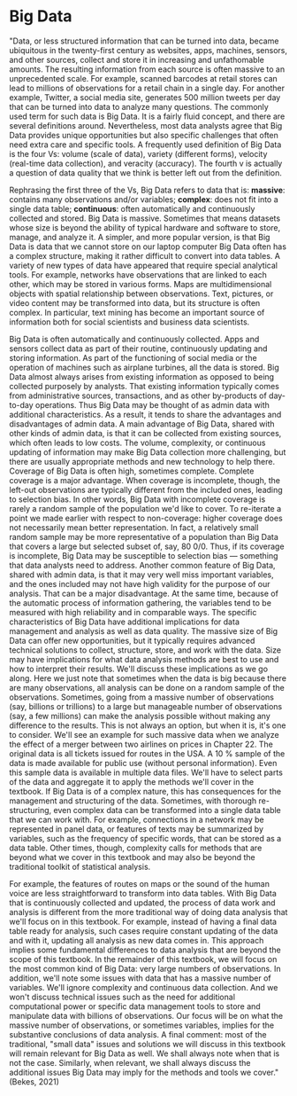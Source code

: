 # Big Data

"Data, or less structured information that can be turned into data, became ubiquitous in the twenty-first century as websites, apps, machines, sensors, and other sources, collect and store it in increasing and unfathomable amounts. The resulting information from each source is often massive to an unprecedented scale. For example, scanned barcodes at retail stores can lead to millions of observations for a retail chain in a single day. For another example, Twitter, a social media site, generates 500 million tweets per day that can be turned into data to analyze many questions. The commonly used term for such data is Big Data. It is a fairly fluid concept, and there are several definitions around. Nevertheless, most data analysts agree that Big Data provides unique opportunities but also specific challenges that often need extra care and specific tools. A frequently used definition of Big Data is the four Vs: volume (scale of data), variety (different forms), velocity (real-time data collection), and veracity (accuracy). The fourth v is actually a question of data quality that we think is better left out from the definition.&#x20;

Rephrasing the first three of the Vs, Big Data refers to data that is: **massive**: contains many observations and/or variables; **complex**: does not fit into a single data table; **continuous**: often automatically and continuously collected and stored. Big Data is massive. Sometimes that means datasets whose size is beyond the ability of typical hardware and software to store, manage, and analyze it. A simpler, and more popular version, is that Big Data is data that we cannot store on our laptop computer Big Data often has a complex structure, making it rather difficult to convert into data tables. A variety of new types of data have appeared that require special analytical tools. For example, networks have observations that are linked to each other, which may be stored in various forms. Maps are multidimensional objects with spatial relationship between observations. Text, pictures, or video content may be transformed into data, but its structure is often complex. In particular, text mining has become an important source of information both for social scientists and business data scientists.

Big Data is often automatically and continuously collected. Apps and sensors collect data as part of their routine, continuously updating and storing information. As part of the functioning of social media or the operation of machines such as airplane turbines, all the data is stored. Big Data almost always arises from existing information as opposed to being collected purposely by analysts. That existing information typically comes from administrative sources, transactions, and as other by-products of day-to-day operations. Thus Big Data may be thought of as admin data with additional characteristics. As a result, it tends to share the advantages and disadvantages of admin data. A main advantage of Big Data, shared with other kinds of admin data, is that it can be collected from existing sources, which often leads to low costs. The volume, complexity, or continuous updating of information may make Big Data collection more challenging, but there are usually appropriate methods and new technology to help there. Coverage of Big Data is often high, sometimes complete. Complete coverage is a major advantage. When coverage is incomplete, though, the left-out observations are typically different from the included ones, leading to selection bias. In other words, Big Data with incomplete coverage is rarely a random sample of the population we'd like to cover. To re-iterate a point we made earlier with respect to non-coverage: higher coverage does not necessarily mean better representation. In fact, a relatively small random sample may be more representative of a population than Big Data that covers a large but selected subset of, say, 80 0/0. Thus, if its coverage is incomplete, Big Data may be susceptible to selection bias — something that data analysts need to address. Another common feature of Big Data, shared with admin data, is that it may very well miss important variables, and the ones included may not have high validity for the purpose of our analysis. That can be a major disadvantage. At the same time, because of the automatic process of information gathering, the variables tend to be measured with high reliability and in comparable ways. The specific characteristics of Big Data have additional implications for data management and analysis as well as data quality. The massive size of Big Data can offer new opportunities, but it typically requires advanced technical solutions to collect, structure, store, and work with the data. Size may have implications for what data analysis methods are best to use and how to interpret their results. We'll discuss these implications as we go along. Here we just note that sometimes when the data is big because there are many observations, all analysis can be done on a random sample of the observations. Sometimes, going from a massive number of observations (say, billions or trillions) to a large but manageable number of observations (say, a few millions) can make the analysis possible without making any difference to the results. This is not always an option, but when it is, it's one to consider. We'll see an example for such massive data when we analyze the effect of a merger between two airlines on prices in Chapter 22. The original data is all tickets issued for routes in the USA. A 10 % sample of the data is made available for public use (without personal information). Even this sample data is available in multiple data files. We'll have to select parts of the data and aggregate it to apply the methods we'll cover in the textbook. If Big Data is of a complex nature, this has consequences for the management and structuring of the data. Sometimes, with thorough re-structuring, even complex data can be transformed into a single data table that we can work with. For example, connections in a network may be represented in panel data, or features of texts may be summarized by variables, such as the frequency of specific words, that can be stored as a data table. Other times, though, complexity calls for methods that are beyond what we cover in this textbook and may also be beyond the traditional toolkit of statistical analysis.

For example, the features of routes on maps or the sound of the human voice are less straightforward to transform into data tables. With Big Data that is continuously collected and updated, the process of data work and analysis is different from the more traditional way of doing data analysis that we'll focus on in this textbook. For example, instead of having a final data table ready for analysis, such cases require constant updating of the data and with it, updating all analysis as new data comes in. This approach implies some fundamental differences to data analysis that are beyond the scope of this textbook. In the remainder of this textbook, we will focus on the most common kind of Big Data: very large numbers of observations. In addition, we'll note some issues with data that has a massive number of variables. We'll ignore complexity and continuous data collection. And we won't discuss technical issues such as the need for additional computational power or specific data management tools to store and manipulate data with billions of observations. Our focus will be on what the massive number of observations, or sometimes variables, implies for the substantive conclusions of data analysis. A final comment: most of the traditional, "small data" issues and solutions we will discuss in this textbook will remain relevant for Big Data as well. We shall always note when that is not the case. Similarly, when relevant, we shall always discuss the additional issues Big Data may imply for the methods and tools we cover." (Bekes, 2021)&#x20;
